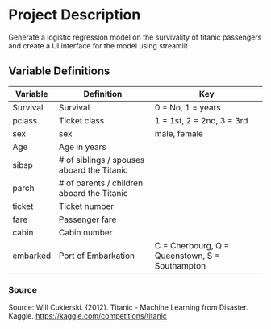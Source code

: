 # Project Description
Generate a logistic regression model on the survivality of titanic passengers and create a UI interface for the model using streamlit

## Variable Definitions

| Variable  | Definition    | Key   |
| --------- | ------------- | ----- |
| Survival  | Survival      | 0 = No, 1 = years |
| pclass    | Ticket class  | 1 = 1st, 2 = 2nd, 3 = 3rd |
| sex       | sex           | male, female  |
| Age 	    | Age in years 	|   |
| sibsp     | # of siblings / spouses aboard the Titanic    |   | 	
| parch 	| # of parents / children aboard the Titanic 	|   |
| ticket 	| Ticket number |   | 	
| fare 	    | Passenger fare    |   | 	
| cabin 	| Cabin number  |   | 	
| embarked 	| Port of Embarkation   | C = Cherbourg, Q = Queenstown, S = Southampton    |

### Source
Source: Will Cukierski. (2012). Titanic - Machine Learning from Disaster. Kaggle. https://kaggle.com/competitions/titanic